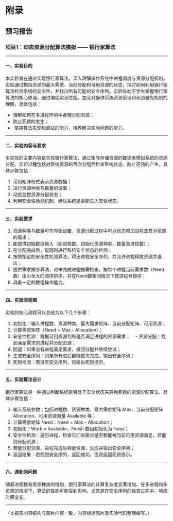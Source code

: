 # 附录  
## 预习报告  
### 项目1：动态资源分配算法模拟 —— 银行家算法

---

#### 一、实验目的

本实验旨在通过实现银行家算法，深入理解操作系统中进程调度与资源分配机制。实验通过模拟资源的最大需求、当前分配和可用资源的状态，探讨如何利用银行家算法检测系统的安全性，并找出所有可能的安全序列。实验有助于学生掌握银行家算法的核心原理，通过编程实现过程，加深对操作系统资源管理和死锁避免机制的理解。具体包括：

- 理解如何在多进程环境中合理分配资源；
- 防止死锁的发生；
-  掌握算法实现和调试的能力，培养解决实际问题的能力。

---

#### 二、实验内容与要求

本实验的主要内容是实现银行家算法，通过矩阵存储资源的数据来模拟系统的资源分配。实验过程包括对系统资源的再次分配后检查系统状态，防止死锁的产生。具体步骤包括：

1. 采用矩阵形式表示资源数据；
2. 进行资源种类与数量的设置；
3. 动态监控资源分配状态；
4. 利用安全性检测机制，确认系统是否能进入安全状态。

---

#### 三、实验要求

1. 资源种类与数量可在界面设置，资源分配过程中可以动态增加进程及其对资源的需求；
2. 能提供初始数据输入（如进程数、初始化资源种类、数量及进程数）；
3. 在分配完成后，能随时进行系统安全状态的检测；
4. 按照指定的安全性检测算法，得出进程安全序列，并允许进程释放资源并退出；
5. 提供需求排序算法，对未完成进程按需检查，按每个进程当前需求数（Need 数）由小至大的顺序排序，并在Need数相同情况下按进程号排序；
6. 具备一定的数组操作能力。

---

#### 四、实验流程图

实验的核心流程可以总结为以下几个步骤：

1. 初始化：输入进程数、资源种类、最大需求矩阵、当前分配矩阵、可用资源；
2. 计算需求矩阵（Need = Max - Allocation）；
3. 安全性检测：根据可用资源判断是否满足进程的资源需求；
    - 资源分配：找到满足需求的进程并分配资源；
4. 回退：如果没有进程满足需求，撤回分配并继续尝试；
5. 生成安全序列：如果所有进程都能依次完成，输出安全序列；
6. 死锁检测：若没有安全序列，则输出死锁提示。

---

#### 五、实验算法设计

银行家算法是一种通过判断系统是否处于安全状态来避免死锁的资源分配算法。具体步骤包括：

1. 输入系统参数：包括进程数、资源种类、最大需求矩阵 Max、当前分配矩阵 Allocation、可用资源向量 Available 等；
2. 计算需求矩阵 Need：Need = Max - Allocation；
3. 初始化：Work = Available，Finish 数组初始化为 False；
4. 安全性检测：遍历进程，检查它们的需求是否都能被当前可用资源满足，若能则分配资源；
5. 若能分配资源，进程完成后释放资源，生成并输出安全序列；
6. 返回结果：若找到安全序列，返回成功，否则返回死锁提示。

---

#### 六、遇到的问题

随着进程数和资源种类的增加，银行家算法的计算复杂度显著增加。在多进程和多资源的情况下，算法的性能可能受到影响，尤其是在安全序列的检查过程中，响应时间变长。

---

（本报告内容结构与图片内容一致，内容根据图片及实验代码整理编写。）
